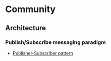 # Community

## Architecture

### Publish/Subscribe messaging paradigm

- [Publisher-Subscriber pattern](https://learn.microsoft.com/en-us/azure/architecture/patterns/publisher-subscriber)